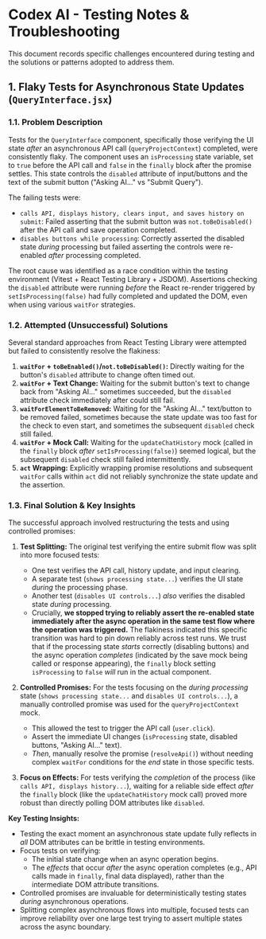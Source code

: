 
# Codex AI - Testing Notes & Troubleshooting

This document records specific challenges encountered during testing and the solutions or patterns adopted to address them.

## 1. Flaky Tests for Asynchronous State Updates (`QueryInterface.jsx`)

### 1.1. Problem Description

Tests for the `QueryInterface` component, specifically those verifying the UI state *after* an asynchronous API call (`queryProjectContext`) completed, were consistently flaky. The component uses an `isProcessing` state variable, set to `true` before the API call and `false` in the `finally` block after the promise settles. This state controls the `disabled` attribute of input/buttons and the text of the submit button ("Asking AI..." vs "Submit Query").

The failing tests were:

*   `calls API, displays history, clears input, and saves history on submit`: Failed asserting that the submit button was `not.toBeDisabled()` after the API call and save operation completed.
*   `disables buttons while processing`: Correctly asserted the disabled state *during* processing but failed asserting the controls were re-enabled *after* processing completed.

The root cause was identified as a race condition within the testing environment (Vitest + React Testing Library + JSDOM). Assertions checking the `disabled` attribute were running *before* the React re-render triggered by `setIsProcessing(false)` had fully completed and updated the DOM, even when using various `waitFor` strategies.

### 1.2. Attempted (Unsuccessful) Solutions

Several standard approaches from React Testing Library were attempted but failed to consistently resolve the flakiness:

1.  **`waitFor` + `toBeEnabled()`/`not.toBeDisabled()`:** Directly waiting for the button's `disabled` attribute to change often timed out.
2.  **`waitFor` + Text Change:** Waiting for the submit button's text to change back from "Asking AI..." sometimes succeeded, but the `disabled` attribute check immediately after could still fail.
3.  **`waitForElementToBeRemoved`:** Waiting for the "Asking AI..." text/button to be removed failed, sometimes because the state update was too fast for the check to even start, and sometimes the subsequent `disabled` check still failed.
4.  **`waitFor` + Mock Call:** Waiting for the `updateChatHistory` mock (called in the `finally` block *after* `setIsProcessing(false)`) seemed logical, but the subsequent `disabled` check still failed intermittently.
5.  **`act` Wrapping:** Explicitly wrapping promise resolutions and subsequent `waitFor` calls within `act` did not reliably synchronize the state update and the assertion.

### 1.3. Final Solution & Key Insights

The successful approach involved restructuring the tests and using controlled promises:

1.  **Test Splitting:** The original test verifying the entire submit flow was split into more focused tests:
    *   One test verifies the API call, history update, and input clearing.
    *   A separate test (`shows processing state...`) verifies the UI state *during* the processing phase.
    *   Another test (`disables UI controls...`) *also* verifies the disabled state *during* processing.
    *   Crucially, **we stopped trying to reliably assert the re-enabled state immediately after the async operation in the same test flow where the operation was triggered.** The flakiness indicated this specific transition was hard to pin down reliably across test runs. We trust that if the processing state *starts* correctly (disabling buttons) and the async operation *completes* (indicated by the save mock being called or response appearing), the `finally` block setting `isProcessing` to `false` *will* run in the actual component.

2.  **Controlled Promises:** For the tests focusing on the *during processing* state (`shows processing state...` and `disables UI controls...`), a manually controlled promise was used for the `queryProjectContext` mock.
    *   This allowed the test to trigger the API call (`user.click`).
    *   Assert the immediate UI changes (`isProcessing` state, disabled buttons, "Asking AI..." text).
    *   *Then*, manually resolve the promise (`resolveApi()`) without needing complex `waitFor` conditions for the *end* state in those specific tests.

3.  **Focus on Effects:** For tests verifying the *completion* of the process (like `calls API, displays history...`), waiting for a reliable side effect *after* the `finally` block (like the `updateChatHistory` mock call) proved more robust than directly polling DOM attributes like `disabled`.

**Key Testing Insights:**

*   Testing the exact moment an asynchronous state update fully reflects in *all* DOM attributes can be brittle in testing environments.
*   Focus tests on verifying:
    *   The initial state change when an async operation begins.
    *   The *effects* that occur *after* the async operation completes (e.g., API calls made in `finally`, final data displayed), rather than the intermediate DOM attribute transitions.
*   Controlled promises are invaluable for deterministically testing states *during* asynchronous operations.
*   Splitting complex asynchronous flows into multiple, focused tests can improve reliability over one large test trying to assert multiple states across the async boundary.

